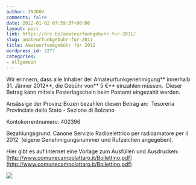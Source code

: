 ```yaml
---
author: IN3DOV
comments: false
date: 2012-01-02 07:59:37+00:00
layout: post
link: https://drc.bz/amateurfunkgebuhr-fur-2011/
slug: amateurfunkgebuhr-fur-2011
title: Amateurfunkgebühr für 2012
wordpress_id: 2277
categories:
- Allgemein
---
```


Wir erinnern, dass alle Inhaber der Amateurfunkgenehmigung** innerhalb 31. Jänner 2012**, die Gebühr von** 5 €** einzahlen müssen.  Dieser Betrag kann mittels Posterlagschein beim Postamt eingezahlt werden.

Ansässige der Provinz Bozen bezahlen diesen Betrag an:  Tesoreria Provinciale dello Stato - Sezione di Bolzano

Kontokorrentnumero: 402396

Bezahlungsgrund: Canone Servizio Radioelettrico per radioamatore per il 2012  (eigene Genehmigungsnummer und Rufzeichen angegeben).

Hier gibt es auf Internet eine Vorlage zum Ausfüllen und Ausdrucken: [http://www.comunecampolattaro.it/Bollettino.pdf](http://www.comunecampolattaro.it/Bollettino.pdf)

![](http://www.arialbino.it/public/bollettinoposta.gif)

